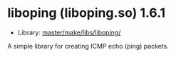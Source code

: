 # liboping (liboping.so) 1.6.1
 - Library: [master/make/libs/liboping/](https://github.com/Freetz-NG/freetz-ng/tree/master/make/libs/liboping/)

A simple library for creating ICMP echo (ping) packets.
